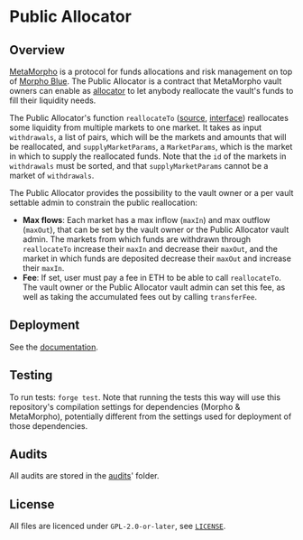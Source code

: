 # Public Allocator

## Overview

[MetaMorpho](https://github.com/morpho-org/metamorpho) is a protocol for funds allocations and risk management on top of [Morpho Blue](https://github.com/morpho-org/morpho-blue).
The Public Allocator is a contract that MetaMorpho vault owners can enable as [allocator](https://github.com/morpho-org/metamorpho?tab=readme-ov-file#allocator) to let anybody reallocate the vault's funds to fill their liquidity needs.

The Public Allocator's function `reallocateTo` ([source](https://github.com/morpho-org/public-allocator/blob/7271fbd60881ff32a466a588f99344c6bf72629a/src/PublicAllocator.sol#L108), [interface](https://github.com/morpho-org/public-allocator/blob/7271fbd60881ff32a466a588f99344c6bf72629a/src/interfaces/IPublicAllocator.sol#L62)) reallocates some liquidity from multiple markets to one market.
It takes as input `withdrawals`, a list of pairs, which will be the markets and amounts that will be reallocated, and `supplyMarketParams`, a `MarketParams`, which is the market in which to supply the reallocated funds.
Note that the `id` of the markets in `withdrawals` must be sorted, and that `supplyMarketParams` cannot be a market of `withdrawals`.

The Public Allocator provides the possibility to the vault owner or a per vault settable admin to constrain the public reallocation:

- **Max flows**: Each market has a max inflow (`maxIn`) and max outflow (`maxOut`), that can be set by the vault owner or the Public Allocator vault admin.
  The markets from which funds are withdrawn through `reallocateTo` increase their `maxIn` and decrease their `maxOut`, and the market in which funds are deposited decrease their `maxOut` and increase their `maxIn`.
- **Fee**: If set, user must pay a fee in ETH to be able to call `reallocateTo`.
  The vault owner or the Public Allocator vault admin can set this fee, as well as taking the accumulated fees out by calling `transferFee`.

## Deployment

See the [documentation](https://docs.morpho.org/addresses#public-allocator).

## Testing

To run tests: `forge test`.
Note that running the tests this way will use this repository's compilation settings for dependencies (Morpho & MetaMorpho), potentially different from the settings used for deployment of those dependencies.

## Audits

All audits are stored in the [audits](./audits/)' folder.

## License

All files are licenced under `GPL-2.0-or-later`, see [`LICENSE`](./LICENSE).
